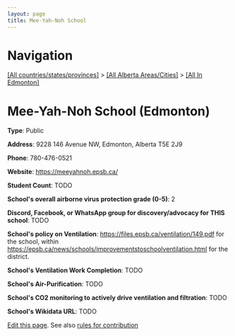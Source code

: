 ```yaml
---
layout: page
title: Mee-Yah-Noh School
---
```

# Navigation

[[All countries/states/provinces]](../../..) > [[All Alberta Areas/Cities]](../..) > [[All In Edmonton]](..)

# Mee-Yah-Noh School (Edmonton)

**Type**: Public

**Address**: 9228 146 Avenue NW, Edmonton, Alberta T5E 2J9

**Phone**: 780-476-0521

**Website**: <https://meeyahnoh.epsb.ca/>

**Student Count**: TODO

**School's overall airborne virus protection grade (0-5)**: 2

**Discord, Facebook, or WhatsApp group for discovery/advocacy for THIS school**: TODO

**School's policy on Ventilation**: <https://files.epsb.ca/ventilation/149.pdf> for the school, within <https://epsb.ca/news/schools/improvementstoschoolventilation.html> for the district.

**School's Ventilation Work Completion**: TODO

**School's Air-Purification**: TODO

**School's CO2 monitoring to actively drive ventilation and filtration**: TODO

**School's Wikidata URL**: TODO


[Edit this page](https://github.com/ventilate-schools/AB/edit/main/./Edmonton/Mee-Yah-Noh_School.md). See also [rules for contribution](../../../contribution-rules/)